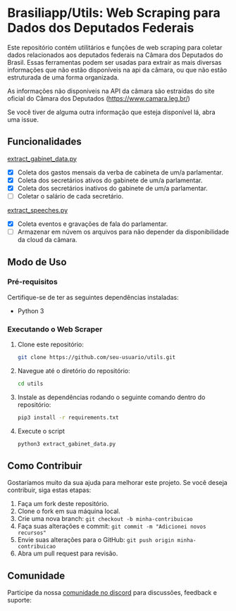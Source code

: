 # Brasiliapp/Utils: Web Scraping para Dados dos Deputados Federais

Este repositório contém utilitários e funções de web scraping para coletar dados relacionados aos deputados federais na Câmara dos Deputados do Brasil. Essas ferramentas podem ser usadas para extrair as mais diversas informações que não estão disponíveis na api da câmara, ou que não estão estruturada de uma forma organizada.

As informações não disponíveis na API da câmara são estraídas do site oficial do Câmara dos Deputados (https://www.camara.leg.br/)

Se você tiver de alguma outra informação que esteja disponível lá, abra uma issue.

## Funcionalidades

[extract_gabinet_data.py](./extract_gabinet_data.py)
- [x] Coleta dos gastos mensais da verba de cabineta de um/a parlamentar.
- [x] Coleta dos secretários ativos do gabinete de um/a parlamentar.
- [x] Coleta dos secretários inativos do gabinete de um/a parlamentar.
- [ ] Coletar o salário de cada secretário.

[extract_speeches.py](./extract_speeches.py)
- [x] Coleta eventos e gravações de fala do parlamentar.
- [ ] Armazenar em núvem os arquivos para não depender da disponibilidade da cloud da câmara.

## Modo de Uso

### Pré-requisitos

Certifique-se de ter as seguintes dependências instaladas:

- Python 3

### Executando o Web Scraper

1. Clone este repositório:

   ```bash
   git clone https://github.com/seu-usuario/utils.git

2. Navegue até o diretório do repositório:
   ```bash
   cd utils

3. Instale as dependências rodando o seguinte comando dentro do repositório:
   ```bash
   pip3 install -r requirements.txt

4. Execute o script
   ```bash
   python3 extract_gabinet_data.py

## Como Contribuir

Gostaríamos muito da sua ajuda para melhorar este projeto. Se você deseja contribuir, siga estas etapas:

1. Faça um fork deste repositório.
2. Clone o fork em sua máquina local.
3. Crie uma nova branch: `git checkout -b minha-contribuicao`
4. Faça suas alterações e commit: `git commit -m "Adicionei novos recursos"`
5. Envie suas alterações para o GitHub: `git push origin minha-contribuicao`
6. Abra um pull request para revisão.

## Comunidade

Participe da nossa [comunidade no discord](https://discord.gg/Udb7ZTac9F) para discussões, feedback e suporte:




